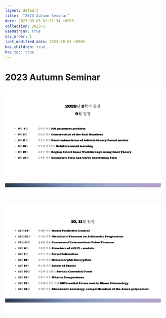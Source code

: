 ```yaml
---
layout: default
title:  "2023 Autumn Seminar"
date: 2023-09-03 01:11:34 +0900
collection: 2023-1
usemathjax: true
nav_order: 1
last_modified_date: 2023-00-03 +0900
has_children: true
has_toc: true
---
```

# 2023 Autumn Seminar

![Sep](../_2023-2/Sep.png)

![OCT](../_2023-2/OCT_NOV.png)
